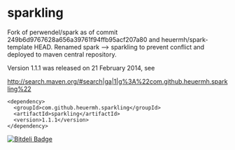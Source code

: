 sparkling
=========

Fork of perwendel/spark as of commit 249b6d9767628a656a39761f94ffb95acf207a80 and heuermh/spark-template HEAD.  Renamed spark --> sparkling to prevent conflict and deployed to maven central repository.

Version 1.1.1 was released on 21 February 2014, see

http://search.maven.org/#search|ga|1|g%3A%22com.github.heuermh.sparkling%22

```
<dependency>
  <groupId>com.github.heuermh.sparkling</groupId>
  <artifactId>sparkling</artifactId>
  <version>1.1.1</version>
</dependency>
```

[![Bitdeli Badge](https://d2weczhvl823v0.cloudfront.net/heuermh/sparkling/trend.png)](https://bitdeli.com/free "Bitdeli Badge")

